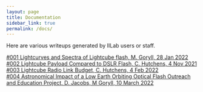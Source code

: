 ```yaml
---
layout: page
title: Documentation
sidebar_link: true
permalink: /docs/
---
```


Here are various writeups generated by IILab users or staff.

[#001 Lightcurves and Spectra of Lightcube flash, M. Goryll, 28 Jan 2022](https://github.com/InterplanetaryLab/communications/blob/main/Optical_light_output_measurements_on_LightCube.pdf)  <br/>
[#002  Lightcube Payload Compared to DSLR Flash, C. Hutchens, 4 Nov 2021](https://github.com/InterplanetaryLab/communications/blob/main/Inital_Payload_Measurments_on_Lightcube.pdf) <br/>
[#003 Lightcube Radio Link Budget, C. Hutchens, 4 Feb 2022](https://github.com/InterplanetaryLab/communications/blob/main/Lightcube_Radio_Link_Budget.pdf)  <br/>
[#004 Astronomical Impact of a Low Earth Orbiting Optical Flash Outreach and Education Project, D. Jacobs, M Goryll, 10 March 2022](https://github.com/InterplanetaryLab/communications/blob/main/Astronomical_Impact_of_a_Low_Earth_Orbiting_Flash_Bulb_v2.pdf)
